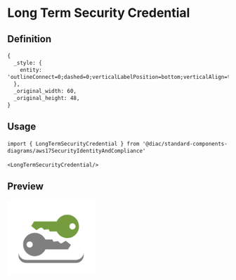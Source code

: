 # Long Term Security Credential

## Definition

```
{
  _style: { 
    entity: 'outlineConnect=0;dashed=0;verticalLabelPosition=bottom;verticalAlign=top;align=center;html=1;shape=mxgraph.aws3.long_term_security_credential;fillColor=#ffffff;gradientColor=none;',
  },
  _original_width: 60,
  _original_height: 48,
}
```

## Usage

```
import { LongTermSecurityCredential } from '@diac/standard-components-diagrams/aws17SecurityIdentityAndCompliance'

<LongTermSecurityCredential/>
```

## Preview

<img src="./long-term-security-credential.png" width="200"/>
